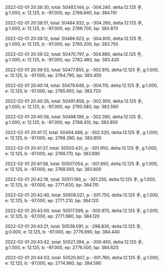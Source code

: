2022-02-01 20:38:30, total: 50483.144, p: -304.240, delta:12.125 手, g:1.000, e: 12.125, b: -97.000, ep: 2768.640, bp: 384.110

2022-02-01 20:38:51, total: 50484.932, p: -304.260, delta:12.125 手, g:1.000, e: 12.125, b: -97.000, ep: 2766.700, bp: 383.870

2022-02-01 20:39:12, total: 50466.923, p: -304.800, delta:12.125 手, g:1.000, e: 12.125, b: -97.000, ep: 2765.200, bp: 383.750

2022-02-01 20:39:32, total: 50470.797, p: -304.880, delta:12.125 手, g:1.000, e: 12.125, b: -97.000, ep: 2762.480, bp: 383.420

2022-02-01 20:39:53, total: 50477.855, p: -302.810, delta:12.125 手, g:1.000, e: 12.125, b: -97.000, ep: 2764.790, bp: 383.450

2022-02-01 20:40:14, total: 50479.648, p: -304.110, delta:12.125 手, g:1.000, e: 12.125, b: -97.000, ep: 2765.650, bp: 383.720

2022-02-01 20:40:35, total: 50491.859, p: -302.900, delta:12.125 手, g:1.000, e: 12.125, b: -97.000, ep: 2765.580, bp: 383.560

2022-02-01 20:40:56, total: 50498.199, p: -302.390, delta:12.125 手, g:1.000, e: 12.125, b: -97.000, ep: 2768.410, bp: 383.850

2022-02-01 20:41:17, total: 50494.486, p: -302.520, delta:12.125 手, g:1.000, e: 12.125, b: -97.000, ep: 2768.280, bp: 383.850

2022-02-01 20:41:37, total: 50503.431, p: -301.950, delta:12.125 手, g:1.000, e: 12.125, b: -97.000, ep: 2769.170, bp: 383.890

2022-02-01 20:41:58, total: 50507.054, p: -301.850, delta:12.125 手, g:1.000, e: 12.125, b: -97.000, ep: 2768.550, bp: 383.800

2022-02-01 20:42:19, total: 50511.190, p: -301.250, delta:12.125 手, g:1.000, e: 12.125, b: -97.000, ep: 2771.630, bp: 384.110

2022-02-01 20:42:40, total: 50508.021, p: -301.750, delta:12.125 手, g:1.000, e: 12.125, b: -97.000, ep: 2771.210, bp: 384.120

2022-02-01 20:43:00, total: 50517.599, p: -300.970, delta:12.125 手, g:1.000, e: 12.125, b: -97.000, ep: 2771.990, bp: 384.120

2022-02-01 20:43:21, total: 50538.091, p: -298.830, delta:12.125 手, g:0.000, e: 12.125, b: -97.000, ep: 2776.690, bp: 384.440

2022-02-01 20:43:42, total: 50521.394, p: -300.460, delta:12.125 手, g:1.000, e: 12.125, b: -97.000, ep: 2776.500, bp: 384.620

2022-02-01 20:44:03, total: 50520.807, p: -301.760, delta:12.125 手, g:1.000, e: 12.125, b: -97.000, ep: 2774.960, bp: 384.590